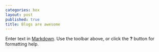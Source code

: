 ```yaml
---
categories: box
layout: post
published: true
title: Blogs are awesome
---
```


Enter text in [Markdown](http://daringfireball.net/projects/markdown/). Use the toolbar above, or click the **?** button for formatting help.
